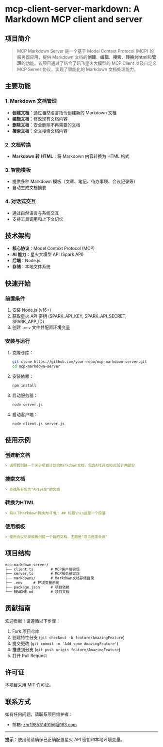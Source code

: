 # mcp-client-server-markdown: A Markdown MCP client and server

## 项目简介

> MCP Markdown Server 是一个基于 Model Context Protocol (MCP) 的服务器应用，提供 Markdown 文档的**创建**、**编辑**、**搜索**、**转换为html**和**管理**的功能。该项目通过了结合了讯飞星火大模型的 MCP Client 以及自定义 MCP Server 协议，实现了智能化的 Markdown 文档处理能力。

## 主要功能

### 1. Markdown 文档管理

- **创建文档**：通过自然语言指令创建新的 Markdown 文档
- **编辑文档**：修改现有文档内容
- **删除文档**：安全删除不再需要的文档
- **搜索文档**：全文搜索文档内容

### 2. 文档转换

- **Markdown 转 HTML**：将 Markdown 内容转换为 HTML 格式

### 3. 智能模板

- 提供多种 Markdown 模板（文章、笔记、待办事项、会议记录等）
- 自动生成文档摘要

### 4. 对话式交互

- 通过自然语言与系统交互
- 支持工具调用和上下文记忆

## 技术架构

- **核心协议**：Model Context Protocol (MCP)
- **AI 能力**：星火大模型 API (Spark API)
- **后端**：Node.js
- **存储**：本地文件系统

## 快速开始

### 前置条件

1. 安装 Node.js (v16+)
2. 获取星火 API 密钥 (SPARK_API_KEY, SPARK_API_SECRET, SPARK_APP_ID)
3. 创建 `.env` 文件并配置环境变量

### 安装与运行

1. 克隆仓库：

   ```bash
   git clone https://github.com/your-repo/mcp-markdown-server.git
   cd mcp-markdown-server
   ```

2. 安装依赖：

   ```bash
   npm install
   ```

3. 启动服务器：

   ```bash
   node server.js
   ```

4. 启动客户端：

   ```bash
   node client.js server.js
   ```

## 使用示例

### 创建新文档

```markdown
> 请帮我创建一个关于项目计划的Markdown文档，包含API开发和UI设计两部分
```

### 搜索文档

```markdown
> 查找所有包含"API开发"的文档
```

### 转换为HTML

```markdown
> 将以下Markdown转换为HTML: ## 标题\n\n这是一个段落
```

### 使用模板

```markdown
> 使用会议记录模板创建一个新的文档，主题是"项目进度会议"
```

## 项目结构

```markdown
mcp-markdown-server/
├── client.ts        # MCP客户端实现
├── server.ts        # MCP服务器实现
├── markdowns/       # Markdown文档存储目录
├── .env     # 环境变量示例
├── package.json     # 项目依赖
└── README.md        # 项目文档
```

## 贡献指南

欢迎贡献！请遵循以下步骤：

1. Fork 项目仓库
2. 创建特性分支 (`git checkout -b feature/AmazingFeature`)
3. 提交更改 (`git commit -m 'Add some AmazingFeature'`)
4. 推送到分支 (`git push origin feature/AmazingFeature`)
5. 打开 Pull Request

## 许可证

本项目采用 MIT 许可证。

## 联系方式

如有任何问题，请联系项目维护者：

- 邮箱: zhr19853149156@163.com

------

**提示**：使用前请确保已正确配置星火 API 密钥和本地环境变量。

